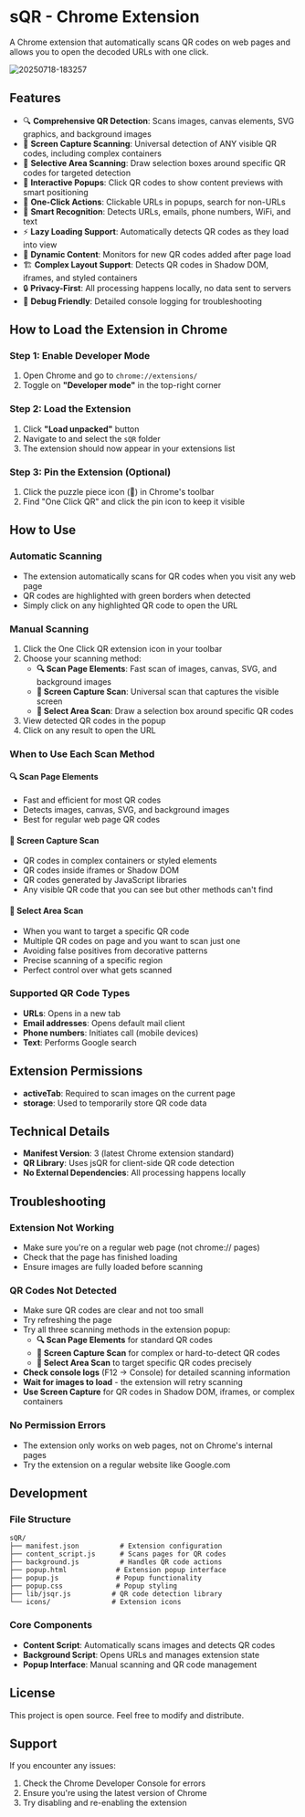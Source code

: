 # sQR - Chrome Extension

A Chrome extension that automatically scans QR codes on web pages and allows you to open the decoded URLs with one click.

![20250718-183257](https://github.com/user-attachments/assets/d04c006c-e558-4d1f-a0b3-e5c952ba29df)


## Features

- 🔍 **Comprehensive QR Detection**: Scans images, canvas elements, SVG graphics, and background images
- 📸 **Screen Capture Scanning**: Universal detection of ANY visible QR codes, including complex containers
- 🎯 **Selective Area Scanning**: Draw selection boxes around specific QR codes for targeted detection
- 🎯 **Interactive Popups**: Click QR codes to show content previews with smart positioning
- 🚀 **One-Click Actions**: Clickable URLs in popups, search for non-URLs
- 📱 **Smart Recognition**: Detects URLs, emails, phone numbers, WiFi, and text
- ⚡ **Lazy Loading Support**: Automatically detects QR codes as they load into view
- 🔄 **Dynamic Content**: Monitors for new QR codes added after page load
- 🏗️ **Complex Layout Support**: Detects QR codes in Shadow DOM, iframes, and styled containers
- 🔒 **Privacy-First**: All processing happens locally, no data sent to servers
- 🐛 **Debug Friendly**: Detailed console logging for troubleshooting

## How to Load the Extension in Chrome

### Step 1: Enable Developer Mode
1. Open Chrome and go to `chrome://extensions/`
2. Toggle on **"Developer mode"** in the top-right corner

### Step 2: Load the Extension
1. Click **"Load unpacked"** button
2. Navigate to and select the `sQR` folder
3. The extension should now appear in your extensions list

### Step 3: Pin the Extension (Optional)
1. Click the puzzle piece icon (🧩) in Chrome's toolbar
2. Find "One Click QR" and click the pin icon to keep it visible

## How to Use

### Automatic Scanning
- The extension automatically scans for QR codes when you visit any web page
- QR codes are highlighted with green borders when detected
- Simply click on any highlighted QR code to open the URL

### Manual Scanning
1. Click the One Click QR extension icon in your toolbar
2. Choose your scanning method:
   - **🔍 Scan Page Elements**: Fast scan of images, canvas, SVG, and background images
   - **📸 Screen Capture Scan**: Universal scan that captures the visible screen
   - **🎯 Select Area Scan**: Draw a selection box around specific QR codes
3. View detected QR codes in the popup
4. Click on any result to open the URL

### When to Use Each Scan Method

#### 🔍 Scan Page Elements
- Fast and efficient for most QR codes
- Detects images, canvas, SVG, and background images
- Best for regular web page QR codes

#### 📸 Screen Capture Scan  
- QR codes in complex containers or styled elements
- QR codes inside iframes or Shadow DOM
- QR codes generated by JavaScript libraries
- Any visible QR code that you can see but other methods can't find

#### 🎯 Select Area Scan
- When you want to target a specific QR code
- Multiple QR codes on page and you want to scan just one
- Avoiding false positives from decorative patterns
- Precise scanning of a specific region
- Perfect control over what gets scanned

### Supported QR Code Types
- **URLs**: Opens in a new tab
- **Email addresses**: Opens default mail client
- **Phone numbers**: Initiates call (mobile devices)
- **Text**: Performs Google search

## Extension Permissions

- **activeTab**: Required to scan images on the current page
- **storage**: Used to temporarily store QR code data

## Technical Details

- **Manifest Version**: 3 (latest Chrome extension standard)
- **QR Library**: Uses jsQR for client-side QR code detection
- **No External Dependencies**: All processing happens locally

## Troubleshooting

### Extension Not Working
- Make sure you're on a regular web page (not chrome:// pages)
- Check that the page has finished loading
- Ensure images are fully loaded before scanning

### QR Codes Not Detected
- Make sure QR codes are clear and not too small
- Try refreshing the page
- Try all three scanning methods in the extension popup:
  - **🔍 Scan Page Elements** for standard QR codes
  - **📸 Screen Capture Scan** for complex or hard-to-detect QR codes  
  - **🎯 Select Area Scan** to target specific QR codes precisely
- **Check console logs** (F12 → Console) for detailed scanning information
- **Wait for images to load** - the extension will retry scanning
- **Use Screen Capture** for QR codes in Shadow DOM, iframes, or complex containers

### No Permission Errors
- The extension only works on web pages, not on Chrome's internal pages
- Try the extension on a regular website like Google.com

## Development

### File Structure
```
sQR/
├── manifest.json          # Extension configuration
├── content_script.js      # Scans pages for QR codes
├── background.js          # Handles QR code actions
├── popup.html            # Extension popup interface
├── popup.js              # Popup functionality
├── popup.css             # Popup styling
├── lib/jsqr.js          # QR code detection library
└── icons/               # Extension icons
```

### Core Components
- **Content Script**: Automatically scans images and detects QR codes
- **Background Script**: Opens URLs and manages extension state
- **Popup Interface**: Manual scanning and QR code management

## License

This project is open source. Feel free to modify and distribute.

## Support

If you encounter any issues:
1. Check the Chrome Developer Console for errors
2. Ensure you're using the latest version of Chrome
3. Try disabling and re-enabling the extension 
